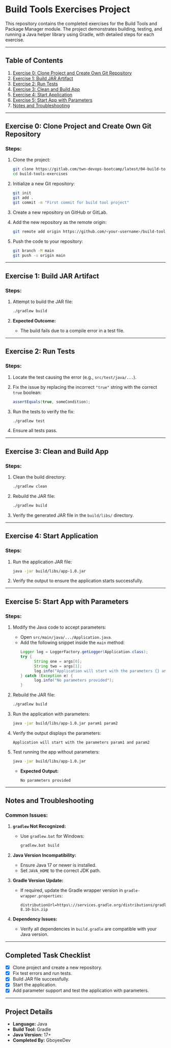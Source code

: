# Build Tools Exercises Project

This repository contains the completed exercises for the Build Tools and Package Manager module. The project demonstrates building, testing, and running a Java helper library using Gradle, with detailed steps for each exercise.

---

## Table of Contents
1. [Exercise 0: Clone Project and Create Own Git Repository](#exercise-0-clone-project-and-create-own-git-repository)
2. [Exercise 1: Build JAR Artifact](#exercise-1-build-jar-artifact)
3. [Exercise 2: Run Tests](#exercise-2-run-tests)
4. [Exercise 3: Clean and Build App](#exercise-3-clean-and-build-app)
5. [Exercise 4: Start Application](#exercise-4-start-application)
6. [Exercise 5: Start App with Parameters](#exercise-5-start-app-with-parameters)
7. [Notes and Troubleshooting](#notes-and-troubleshooting)

---

## Exercise 0: Clone Project and Create Own Git Repository

### Steps:
1. Clone the project:
   ```bash
   git clone https://gitlab.com/twn-devops-bootcamp/latest/04-build-tools/build-tools-exercises
   cd build-tools-exercises
   ```

2. Initialize a new Git repository:
   ```bash
   git init
   git add .
   git commit -m "First commit for build tool project"
   ```

3. Create a new repository on GitHub or GitLab.
4. Add the new repository as the remote origin:
   ```bash
   git remote add origin https://github.com/<your-username>/build-tools-project.git
   ```

5. Push the code to your repository:
   ```bash
   git branch -M main
   git push -u origin main
   ```

---

## Exercise 1: Build JAR Artifact

### Steps:
1. Attempt to build the JAR file:
   ```bash
   ./gradlew build
   ```

2. **Expected Outcome:**
    - The build fails due to a compile error in a test file.

---

## Exercise 2: Run Tests

### Steps:
1. Locate the test causing the error (e.g., `src/test/java/...`).
2. Fix the issue by replacing the incorrect `"true"` string with the correct `true` boolean:
   ```java
   assertEquals(true, someCondition);
   ```

3. Run the tests to verify the fix:
   ```bash
   ./gradlew test
   ```

4. Ensure all tests pass.

---

## Exercise 3: Clean and Build App

### Steps:
1. Clean the build directory:
   ```bash
   ./gradlew clean
   ```

2. Rebuild the JAR file:
   ```bash
   ./gradlew build
   ```

3. Verify the generated JAR file in the `build/libs/` directory.

---

## Exercise 4: Start Application

### Steps:
1. Run the application JAR file:
   ```bash
   java -jar build/libs/app-1.0.jar
   ```

2. Verify the output to ensure the application starts successfully.

---

## Exercise 5: Start App with Parameters

### Steps:
1. Modify the Java code to accept parameters:
    - Open `src/main/java/.../Application.java`.
    - Add the following snippet inside the `main` method:
      ```java
      Logger log = LoggerFactory.getLogger(Application.class);
      try {
            String one = args[0];
            String two = args[1];
            log.info("Application will start with the parameters {} and {}", one, two);
      } catch (Exception e) {
            log.info("No parameters provided");
      }
      ```

2. Rebuild the JAR file:
   ```bash
   ./gradlew build
   ```

3. Run the application with parameters:
   ```bash
   java -jar build/libs/app-1.0.jar param1 param2
   ```

4. Verify the output displays the parameters:
   ```
   Application will start with the parameters param1 and param2
   ```

5. Test running the app without parameters:
   ```bash
   java -jar build/libs/app-1.0.jar
   ```
    - **Expected Output:**
      ```
      No parameters provided
      ```

---

## Notes and Troubleshooting

### Common Issues:
1. **`gradlew` Not Recognized:**
    - Use `gradlew.bat` for Windows:
      ```bash
      gradlew.bat build
      ```

2. **Java Version Incompatibility:**
    - Ensure Java 17 or newer is installed.
    - Set `JAVA_HOME` to the correct JDK path.

3. **Gradle Version Update:**
    - If required, update the Gradle wrapper version in `gradle-wrapper.properties`:
      ```properties
      distributionUrl=https\://services.gradle.org/distributions/gradle-8.10-bin.zip
      ```

4. **Dependency Issues:**
    - Verify all dependencies in `build.gradle` are compatible with your Java version.

---

## Completed Task Checklist
- [x] Clone project and create a new repository.
- [x] Fix test errors and run tests.
- [x] Build JAR file successfully.
- [x] Start the application.
- [x] Add parameter support and test the application with parameters.

---

## Project Details
- **Language:** Java
- **Build Tool:** Gradle
- **Java Version:** 17+
- **Completed By:** GboyeeDev
